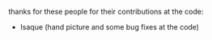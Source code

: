 thanks for these people for their contributions at the code:

- Isaque (hand picture and some bug fixes at the code)